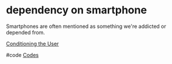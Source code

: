 # dependency on smartphone
Smartphones are often mentioned as something we're addicted or depended from.

[Conditioning the User](output/themes/Conditioning%20the%20User.md)

#code [Codes](output/codes/Codes.md)